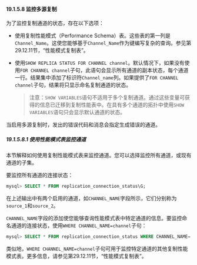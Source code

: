 #### 19.1.5.8 监控多源复制

为了监控复制通道的状态，存在以下选项：

- 使用复制性能模式（Performance Schema）表。这些表的第一列是`Channel_Name`。这使您能够基于`Channel_Name`作为键编写复杂的查询。参见第29.12.11节，“性能模式复制表”。

- 使用`SHOW REPLICA STATUS FOR CHANNEL channel`。默认情况下，如果没有使用`FOR CHANNEL channel`子句，此语句会显示所有通道的副本状态，每个通道一行。结果集中添加了标识符`Channel_name`列。如果提供了`FOR CHANNEL channel`子句，结果将只显示命名复制通道的状态。

    > 注意：`SHOW VARIABLES`语句不适用于多个复制通道。通过这些变量可获得的信息已迁移到复制性能表中。在具有多个通道的拓扑中使用`SHOW VARIABLES`语句只会显示默认通道的状态。

当启用多源复制时，发出的错误代码和消息会指定生成错误的通道。

##### 19.1.5.8.1 使用性能模式表监控通道

本节解释如何使用复制性能模式表来监控通道。您可以选择监控所有通道，或现有通道的子集。

要监控所有通道的连接状态：

```sql
mysql> SELECT * FROM replication_connection_status\G;
```

在上述输出中有两个启用的通道，如`CHANNEL_NAME`字段所示，它们分别称为`source_1`和`source_2`。

`CHANNEL_NAME`字段的添加使您能够查询性能模式表中特定通道的信息。要监控命名通道的连接状态，使用`WHERE CHANNEL_NAME=channel`子句：

```sql
mysql> SELECT * FROM replication_connection_status WHERE CHANNEL_NAME='source_1'\G
```

类似地，`WHERE CHANNEL_NAME=channel`子句可用于监控特定通道的其他复制性能模式表。更多信息，请参见第29.12.11节，“性能模式复制表”。
